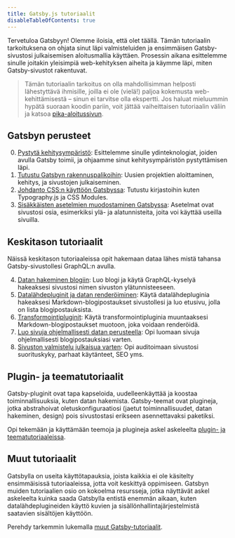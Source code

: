 ```yaml
---
title: Gatsby.js tutoriaalit
disableTableOfContents: true
---
```


Tervetuloa Gatsbyyn! Olemme iloisia, että olet täällä. Tämän tutoriaalin tarkoituksena on ohjata sinut läpi valmisteluiden ja ensimmäisen Gatsby-sivustosi julkaisemisen aloitusmallia käyttäen. Prosessin aikana esittelemme sinulle joitakin yleisimpiä web-kehityksen aiheita ja käymme läpi, miten Gatsby-sivustot rakentuvat.

> Tämän tutoriaalin tarkoitus on olla mahdollisimman helposti lähestyttävä ihmisille, joilla ei ole (vielä!) paljoa kokemusta web-kehittämisestä – sinun ei tarvitse olla ekspertti. Jos haluat mieluummin hypätä suoraan koodin pariin, voit jättää vaiheittaisen tutoriaalin väliin ja katsoa [pika-aloitussivun](/docs/quick-start).

## Gatsbyn perusteet

0. [Pystytä kehitysympäristö](/tutorial/part-zero/): Esittelemme sinulle ydinteknologiat, joiden avulla Gatsby toimii, ja ohjaamme sinut kehitysympäristön pystyttämisen läpi.
1. [Tutustu Gatsbyn rakennuspalikoihin](/tutorial/part-one/): Uusien projektien aloittaminen, kehitys, ja sivustojen julkaiseminen.
1. [Johdanto CSS:n käyttöön Gatsbyssa](/tutorial/part-two/): Tutustu kirjastoihin kuten Typography.js ja CSS Modules.
1. [Sisäkkäisten asetelmien muodostaminen Gatsbyssa](/tutorial/part-three/): Asetelmat ovat sivustosi osia, esimerkiksi ylä- ja alatunnisteita, joita voi käyttää useilla sivuilla.

## Keskitason tutoriaalit

Näissä keskitason tutoriaaleissa opit hakemaan dataa lähes mistä tahansa Gatsby-sivustollesi GraphQL:n avulla.

4. [Datan hakeminen blogiin](/tutorial/part-four/): Luo blogi ja käytä GraphQL-kyselyä hakeaksesi sivustosi nimen sivuston ylätunnisteeseen.
5. [Datalähdepluginit ja datan renderöiminen](/tutorial/part-five/): Käytä datalähdepluginia hakeaksesi Markdown-blogipostaukset sivustollesi ja luo etusivu, jolla on lista blogipostauksista.
6. [Transformointipluginit](/tutorial/part-six/): Käytä transformointipluginia muuntaaksesi Markdown-blogipostaukset muotoon, joka voidaan renderöidä.
7. [Luo sivuja ohjelmallisesti datan perusteella](/tutorial/part-seven/): Opi luomaan sivuja ohjelmallisesti blogipostauksiasi varten.
8. [Sivuston valmistelu julkaisua varten](/tutorial/part-eight/): Opi auditoimaan sivustosi suorituskyky, parhaat käytänteet, SEO yms.

## Plugin- ja teematutoriaalit

Gatsby-pluginit ovat tapa kapseloida, uudelleenkäyttää ja koostaa toiminnallisuuksia, kuten datan hakemista. Gatsby-teemat ovat plugineja, jotka abstrahoivat oletuskonfiguraatiosi (jaetut toiminnallisuudet, datan hakeminen, design) pois sivustostasi erikseen asennettavaksi paketiksi.

Opi tekemään ja käyttämään teemoja ja plugineja askel askeleelta [plugin- ja teematutoriaaleissa](/tutorial/plugin-and-theme-tutorials/).

## Muut tutoriaalit

Gatsbylla on useita käyttötapauksia, joista kaikkia ei ole käsitelty ensimmäisissä tutoriaaleissa, jotta voit keskittyä oppimiseen. Gatsbyn muiden tutoriaalien osio on kokoelma resursseja, jotka näyttävät askel askeleelta kuinka saada Gatsbylla entistä enemmän aikaan, kuten datalähdeplugineiden käyttö kuvien ja sisällönhallintajärjestelmistä saatavien sisältöjen käyttöön.

Perehdy tarkemmin lukemalla [muut Gatsby-tutoriaalit](/tutorial/additional-tutorials/).
